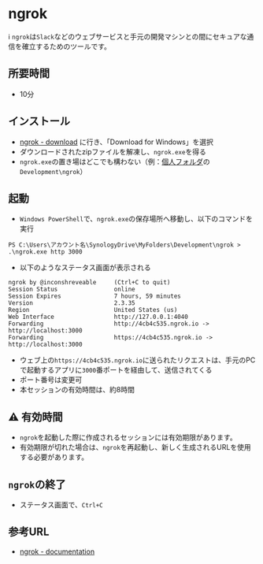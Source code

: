 # ngrok

:information_source: `ngrok`は`Slack`などのウェブサービスと手元の開発マシンとの間にセキュアな通信を確立するためのツールです。

## 所要時間

- 10分

## インストール

- [ngrok - download](https://ngrok.com/download) に行き、「Download for Windows」を選択
- ダウンロードされたzipファイルを解凍し、`ngrok.exe`を得る
- `ngrok.exe`の置き場はどこでも構わない（例：[個人フォルダ](../research/files-and-data.md)の`Development\ngrok`）

## 起動

- `Windows PowerShell`で、`ngrok.exe`の保存場所へ移動し、以下のコマンドを実行
```
PS C:\Users\アカウント名\SynologyDrive\MyFolders\Development\ngrok > .\ngrok.exe http 3000
```
- 以下のようなステータス画面が表示される
```
ngrok by @inconshreveable     (Ctrl+C to quit)
Session Status                online
Session Expires               7 hours, 59 minutes
Version                       2.3.35
Region                        United States (us)
Web Interface                 http://127.0.0.1:4040
Forwarding                    http://4cb4c535.ngrok.io -> http://localhost:3000
Forwarding                    https://4cb4c535.ngrok.io -> http://localhost:3000    
```
- ウェブ上の`https://4cb4c535.ngrok.io`に送られたリクエストは、手元のPCで起動するアプリに`3000`番ポートを経由して、送信されてくる
- ポート番号は変更可
- 本セッションの有効時間は、約8時間

## :warning: 有効時間

- `ngrok`を起動した際に作成されるセッションには有効期限があります。
- 有効期限が切れた場合は、`ngrok`を再起動し、新しく生成されるURLを使用する必要があります。

## `ngrok`の終了

- ステータス画面で、`Ctrl+C`

## 参考URL

- [ngrok - documentation](https://ngrok.com/docs)